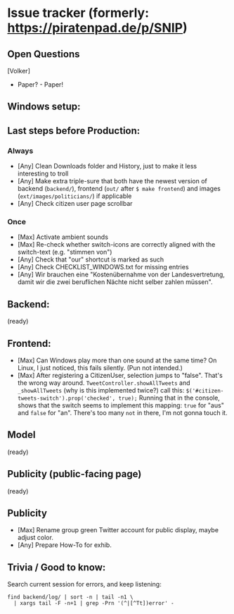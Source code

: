 # Issue tracker (formerly: https://piratenpad.de/p/SNIP)

## Open Questions

[Volker]
- Paper? - Paper!

## Windows setup:

## Last steps before Production:

### Always

- [Any] Clean Downloads folder and History, just to make it less interesting to troll
- [Any] Make extra triple-sure that both have the newest version of backend (`backend/`),
        frontend (`out/` after `$ make frontend`) and images (`ext/images/politicians/`) if applicable
- [Any] Check citizen user page scrollbar

### Once

- [Max] Activate ambient sounds
- [Max] Re-check whether switch-icons are correctly aligned with the switch-text (e.g. "stimmen von")
- [Any] Check that "our" shortcut is marked as such
- [Any] Check CHECKLIST_WINDOWS.txt for missing entries
- [Any] Wir brauchen eine "Kostenübernahme von der Landesvertretung,
        damit wir die zwei beruflichen Nächte nicht selber zahlen müssen".

## Backend:

(ready)

## Frontend:

- [Max] Can Windows play more than one sound at the same time?
        On Linux, I just noticed, this fails silently. (Pun not intended.)
- [Max] After registering a CitizenUser, selection jumps to "false".
        That's the wrong way around.
        `TweetController.showAllTweets` and `_showAllTweets` (why is this implemented twice?) call this:
            `$('#citizen-tweets-switch').prop('checked', true);`
        Running that in the console, shows that the switch seems to
        implement this mapping: `true` for "aus" and `false` for "an".
        There's too many `not` in there, I'm not gonna touch it.

## Model

(ready)

## Publicity (public-facing page)

(ready)

## Publicity

- [Max] Rename group green Twitter account for public display, maybe adjust color.
- [Any] Prepare How-To for exhib.

## Trivia / Good to know:

Search current session for errors, and keep listening:

    find backend/log/ | sort -n | tail -n1 \
      | xargs tail -F -n+1 | grep -Prn '(^|[^Tt])error' -

